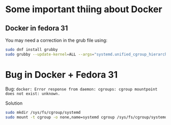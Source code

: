 # Some important thiing about Docker
## Docker in fedora 31
You may need a correction in the grub file using:

```bash
sudo dnf install grubby
sudo grubby --update-kernel=ALL --args="systemd.unified_cgroup_hierarchy=0"
```

# Bug in Docker + Fedora 31
Bug: `docker: Error response from daemon: cgroups: cgroup mountpoint does not exist: unknown.`

Solution
```bash
sudo mkdir /sys/fs/cgroup/systemd
sudo mount -t cgroup -o none,name=systemd cgroup /sys/fs/cgroup/systemd
```
